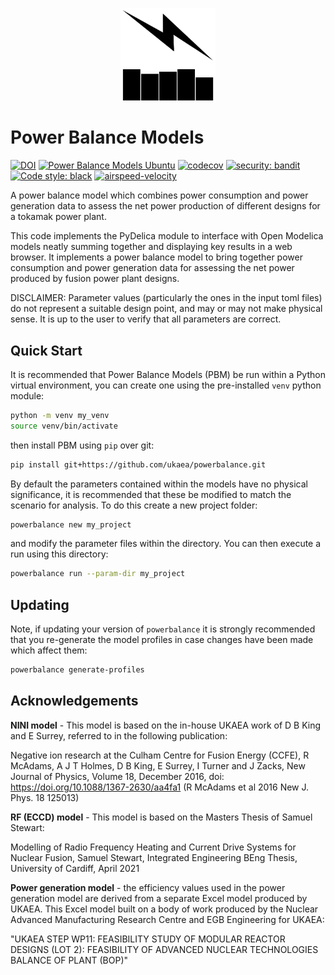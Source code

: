 <p align="center">
<img
    style="display: block;
           margin-left: auto;
           margin-right: auto;
           width: 30%;"
    src="https://raw.githubusercontent.com/ukaea/powerbalance/main/docs/images/pbm_logo.svg"
    alt="Power Balance Models logo">
</img>
</p>

# Power Balance Models

[![DOI](https://zenodo.org/badge/450553622.svg)](https://zenodo.org/badge/latestdoi/450553622) [![Power Balance Models Ubuntu](https://github.com/ukaea/powerbalance/actions/workflows/build_run_linux.yml/badge.svg)](https://github.com/ukaea/powerbalance/actions/workflows/build_run_linux.yml) [![codecov](https://codecov.io/gh/ukaea/powerbalance/branch/main/graph/badge.svg?token=F0YNULL1U7)](https://codecov.io/gh/ukaea/powerbalance) [![security: bandit](https://img.shields.io/badge/security-bandit-yellow.svg)](https://github.com/PyCQA/bandit) [![Code style: black](https://img.shields.io/badge/code%20style-black-000000.svg)](https://github.com/psf/black) [![airspeed-velocity](http://img.shields.io/badge/benchmarked%20by-asv-blue.svg?style=flat)](https://ukaea.github.io/powerbalance/benchmarks)

A power balance model which combines power consumption and power generation data to assess the net power production of different designs for a tokamak power plant.

This code implements the PyDelica module to interface with Open Modelica models neatly summing together and displaying key results in a web browser.
It implements a power balance model to bring together power consumption and power generation data for assessing the net power produced by fusion power plant designs.

DISCLAIMER: Parameter values (particularly the ones in the input toml files) do not represent a suitable design point, and may or may not make physical sense. It is up to the user to verify that all parameters are correct.

## Quick Start
It is recommended that Power Balance Models (PBM) be run within a Python virtual environment, you can create one using the pre-installed `venv` python module:
```sh
python -m venv my_venv
source venv/bin/activate
```
then install PBM using `pip` over git:
```sh
pip install git+https://github.com/ukaea/powerbalance.git
```

By default the parameters contained within the models have no physical significance, it is recommended that these be modified to match the scenario for analysis. To do this create a new project folder:
```sh
powerbalance new my_project
```
and modify the parameter files within the directory. You can then execute a run using this directory:
```sh
powerbalance run --param-dir my_project
```

## Updating
Note, if updating your version of `powerbalance` it is strongly recommended that you re-generate the model profiles in case changes have been made which affect them:
```sh
powerbalance generate-profiles
```

## Acknowledgements

**NINI model** - This model is based on the in-house UKAEA work of D B King and E Surrey, referred to in the following publication:

Negative ion research at the Culham Centre for Fusion Energy (CCFE), R McAdams, A J T Holmes, D B King, E Surrey, I Turner and J Zacks, New Journal of Physics, Volume 18, December 2016, doi: https://doi.org/10.1088/1367-2630/aa4fa1
(R McAdams et al 2016 New J. Phys. 18 125013)

**RF (ECCD) model** - This model is based on the Masters Thesis of Samuel Stewart:

Modelling of Radio Frequency Heating and Current Drive Systems for Nuclear Fusion, Samuel Stewart, Integrated Engineering BEng Thesis, University of Cardiff, April 2021

**Power generation model** - the efficiency values used in the power generation model are derived from a separate Excel model produced by UKAEA. This Excel model built on a body of work produced by the Nuclear Advanced Manufacturing Research Centre and EGB Engineering for UKAEA: 

"UKAEA STEP WP11: FEASIBILITY STUDY OF MODULAR REACTOR DESIGNS (LOT 2): FEASIBILITY OF ADVANCED NUCLEAR TECHNOLOGIES BALANCE OF PLANT (BOP)"
